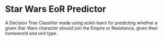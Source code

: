# Star Wars EoR Predictor

A Decision Tree Classifier made using scikit-learn for predicting whether a given Star Wars character should join the Empire or Resistance, given their homeworld and unit type.